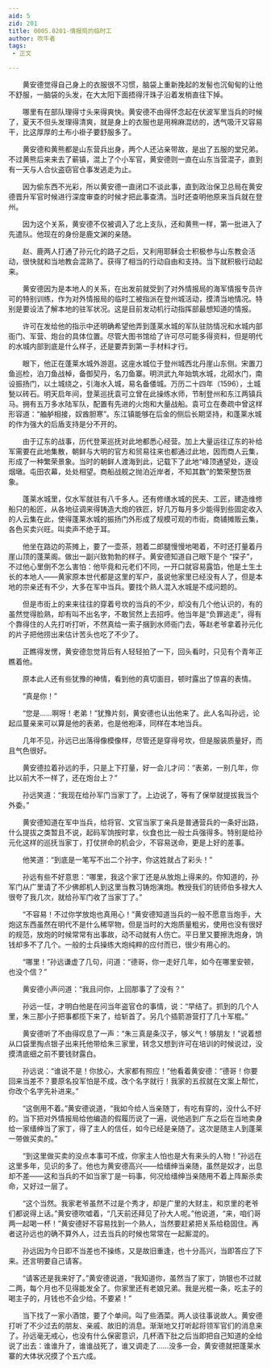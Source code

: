 ```yaml
---
aid: 5
zid: 201
title: 0005.0201-情报局的临时工
author: 吹牛者
tags: 
 - 正文

---
```




　　黄安德觉得自己身上的衣服很不习惯，脑袋上重新挽起的发髻也沉甸甸的让他不舒服，一脑袋的头发，在大太阳下面捂得汗珠子沿着发梢直往下掉。

　　哪里有在部队理得寸头来得爽快。黄安德不由得怀念起在伏波军里当兵的时候了，夏天不但头发理得清爽，就是身上的衣服也是用棉麻混纺的，透气吸汗又容易干，比这厚厚的土布小褂子要舒服多了。

　　黄安德和黄熊都是山东营兵出身，两个人还沾亲带故，是出了五服的堂兄弟。不过黄熊后来来去了蕲镇，混上了个小军官，黄安德则一直在山东当营混子，直到有一天与人合伙盗窃官仓事发逃走为止。

　　因为偷东西不光彩，所以黄安德一直闭口不谈此事，直到政治保卫总局在黄安德晋升军官时候进行深度审查的时候才把此事查清。当时还查明他原来当兵就在登州。

　　因为这个关系，黄安德不仅被调入了北上支队，还和黄熊一样，第一批进入了先遣队。他现在的身份是鹿文渊的亲随。

　　赵、鹿两人打通了孙元化的路子之后，又利用耶稣会士积极参与山东教会活动，很快就和当地教会混熟了。获得了相当的行动自由和支持。当下就积极行动起来。

　　黄安德因为是本地人的关系，在出发前就受到了对外情报局的海军情报专员许可的特别训练，作为对外情报局的临时工被指派在登州城活动，摸清当地情况。特别是要设法了解本地的驻军状况。这是目前发动机行动指挥部最想知道的情报。

　　许可在发给他的指示中还明确希望他弄到蓬莱水城的军队驻防情况和水城内部衙门、军营、炮台的具体位置。尽管大图书馆给了许可尽可能多得资料，但是明代的水城内部到底是什么样子，还是要弄到第一手材料才行。

　　眼下，他正在蓬莱水城外游逛。这座水城位于登州城西北丹崖山东侧。宋置刀鱼巡检，泊刀鱼战棹，备御契丹，名刀鱼寨。明洪武九年始筑水城，北砌水门，南设振扬门，以土城绕之，引海水入城，易名备倭城。万历二十四年（1596），土城甃以砖石。明天启年间，登莱巡抚袁可立曾在此操练水师，节制登州和东江两镇兵马。拥有五万多水陆军队，配置有先进的火炮和大量战船。袁可立在奏疏中曾这样形容道：“舳舻相接，奴酋胆寒”。东江镇能够在后金的侧后长期坚持，和蓬莱水城的作为强大的后盾支持是分不开的。

　　由于辽东的战事，历代登莱巡抚对此地都悉心经营。加上大量运往辽东的补给军需要在此地集散，朝鲜与大明的官方和贸易往来也都通过此地，因而商人云集，形成了一种繁荣景象。当时的朝鲜人渡海到此，记载下了此地“峰顶通望处，逐设烟墩。屯田农幕，处处相望。商船战舰之抛泊近岸者，不知其数”的繁荣整饬景象。

　　蓬莱水城里，仅水军就驻有八千多人。还有修缮水城的民夫、工匠，建造维修船只的船匠，从各地征调来得铸造大炮的铁匠，好几万每月多少能得到些固定收入的人云集在此，使得蓬莱水城的振扬门外形成了规模可观的市街，商铺摊贩云集，各色买卖兴旺。叫卖声不绝于耳。

　　他坐在路边的茶摊上，要了一壶茶，翘着二郎腿慢慢地喝着，不时还打量着丹崖山顶的蓬莱阁。做出一副兴致勃勃的样子。黄安德知道自己眼下是个 “探子”，不过他心里倒不怎么害怕：他毕竟和元老们不同，一开口就容易露馅，他是土生土长的本地人——黄家原本世代都是这里的军户，虽说他家里已经没有人了，但是本地的宗亲还有不少，大多在军中当兵。要找个熟人混入水城是不成问题的。

　　但是市街上的来来往往的穿着号坎的当兵的不少，却没有几个他认识的，有的虽然觉得脸熟，却有叫不出名字，不敢贸然上去招呼。他当年是“负罪逃走”，得有个靠得住的人先打听打听，不然真给一索子捆到水师衙门去，等赵老爷拿着孙元化的片子把他捞出来估计苦头也吃了不少了。

　　正瞧得发愣，黄安德忽觉背后有人轻轻拍了一下，回头看时，只见有个青年正瞧着他。

　　原本此人还有些犹豫的神情，看到他的真切面目，顿时露出了惊喜的表情。

　　“真是你！”

　　“您是……啊呀！老弟！”犹豫片刻，黄安德也认出他来了。此人名叫孙远，论起瓜蔓亲来可以算是他的表弟，也是他袍泽，同样在本地当兵。

　　几年不见，孙远已出落得像模像样，尽管还是穿得号坎，但是服装质量好，而且气色很好。

　　黄安德拉着孙远的手，只是上下打量，好一会儿才问：“表弟，一别几年，你比以前大不一样了，还在炮台上？”

　　孙远笑道：“我现在给孙军门当家丁了。上边说了，等有了保举就提拔我当个外委。”

　　黄安德知道在军中当兵，给将官、文官当家丁亲兵是普通营兵的一条好出路，什么提拔之类暂且不说，起码军饷按时拿，伙食也比一般士兵强得多。特别是给孙元化这样的巡抚当家丁，打仗拼命的机会少，不容易送命，更是上好的差事。

　　他笑道：“到底是一笔写不出二个孙字，你这姓就占了彩头！”

　　孙远有些不好意思：“哪里，我这个家丁还是从放炮上得来的。你知道的，孙军门从广里请了不少佛郎机人到这里当教习铸炮演炮。教授我们的铳师伯多禄大人很夸了我几次，就给孙军门收了当家丁了。”

　　“不容易！不过你学放炮也真用心！”黄安德知道当兵的一般不愿意当炮手，大炮这东西虽然在明代不是什么稀罕物，但是当时的大炮质量粗劣，使用也没有很好的规范，放炮的时候常常有出事故，动不动就有人伤亡。平日里又要擦洗炮身，饷钱却多不了几个。一般的士兵操练大炮纯粹的应付而已，很少有用心的。

　　“哪里！”孙远谦虚了几句，问道：“德哥，你一走好几年，如今在哪里安顿，也没个信？”

　　黄安德小声问道：“我且问你，上回那事了了没有？”

　　孙远一怔，才明白他是在问当年盗官仓的事情，说：“早结了。抓到的几个人里，朱三那小子把事都揽下来了，给斩首了。另几个插箭游营打了几十军棍。”

　　黄安德听了不由得叹息了一声：“朱三真是条汉子，够义气！够朋友！”说着想从口袋里掏点银子出来托他带给朱三家里，转念又想到许可在培训的时候说过，没摸清底细之前不要钱财露白。

　　孙远说：“谁说不是！你放心，大家都有照应！”他看着黄安德：“德哥！你要回来当差不？要原名投军怕是不成，改个名字就行！我家的五叔就在文案上帮忙，你改个名字先补进来。”

　　“这倒用不着。”黄安德说道，“我如今给人当亲随丁，有吃有穿的，没什么不好的。当下把对外情报局给他编造的假履历说了一遍，说他逃到广东之后在当地卖身给一家缙绅当了家丁，得了主人的信任，如今已经是亲随了。这次是随主人到蓬莱一带做买卖的。”

　　“到这里做买卖的没点本事可不成，你家主人怕也是大有来头的人物！”孙远在这里多年，见识的多了。他也为黄安德高兴——给缙绅当亲随，虽然是奴才，出息却不差——这和当兵的不如当家丁是一码事，何况给缙绅当亲随用不着上阵厮杀卖命，又好过一层了。

　　“这个当然。我家老爷虽然不过是个秀才，却是广里的大财主，和京里的老爷们都说得上话。”黄安德吹嘘着，“几天前还拜见了孙大人呢。”他说道，“来，咱们哥两一起喝一杯！”黄安德好不容易找到一个熟人，当然要赶紧把关系给稳固住。再者这孙远也的确不算外人，过去当兵的时候也常常在一起厮混的。

　　孙远因为今日即不当差也不操练，又是故旧重逢，也十分高兴，当即答应了下来。还言明要自己请客。

　　“请客还是我来好了。”黄安德说道，“我知道你，虽然当了家丁，饷银也不过就二两，每个月也不见得能发全了。你家里还有老娘兄弟。我是光棍一条，吃主子的喝主子的，月钱也不会少给。不要紧！”

　　当下找了一家小酒馆，要了个单间。叫了些酒菜。两人谈往事说故人。黄安德打听了不少过去的朋友、亲戚、故旧的消息。渐渐地又打听起将领军官们的消息来了。孙远毫无戒心，也没有什么保密意识，几杯酒下肚之后当即把自己知道的全给说了出去：谁谁升了，谁谁战死了，谁又调走了……没多一会，黄安德就把蓬莱水寨的大体状况摸了个五六成。


